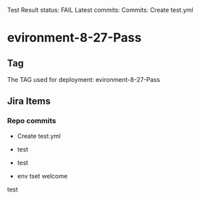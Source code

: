 Test Result
status: FAIL
Latest commits:
Commits: Create test.yml
# **evironment-8-27-Pass**
## Tag
 The TAG used for deployment: evironment-8-27-Pass
## Jira Items
###  Repo commits
- Create test.yml
- test
- test

- env tset welcome

test
